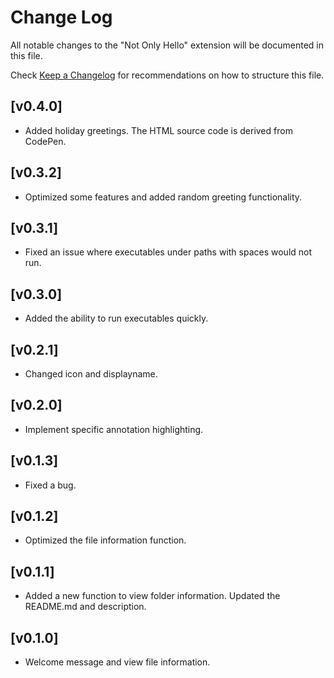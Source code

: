 # Change Log

All notable changes to the "Not Only Hello" extension will be documented in this file.

Check [Keep a Changelog](http://keepachangelog.com/) for recommendations on how to structure this file.

## [v0.4.0]

- Added holiday greetings. The HTML source code is derived from CodePen.

## [v0.3.2]

- Optimized some features and added random greeting functionality.

## [v0.3.1]

- Fixed an issue where executables under paths with spaces would not run.

## [v0.3.0]

- Added the ability to run executables quickly.

## [v0.2.1]

- Changed icon and displayname.

## [v0.2.0]

- Implement specific annotation highlighting.

## [v0.1.3]

- Fixed a bug.

## [v0.1.2]

- Optimized the file information function.

## [v0.1.1]

- Added a new function to view folder information. Updated the README.md and description.

## [v0.1.0]

- Welcome message and view file information.

